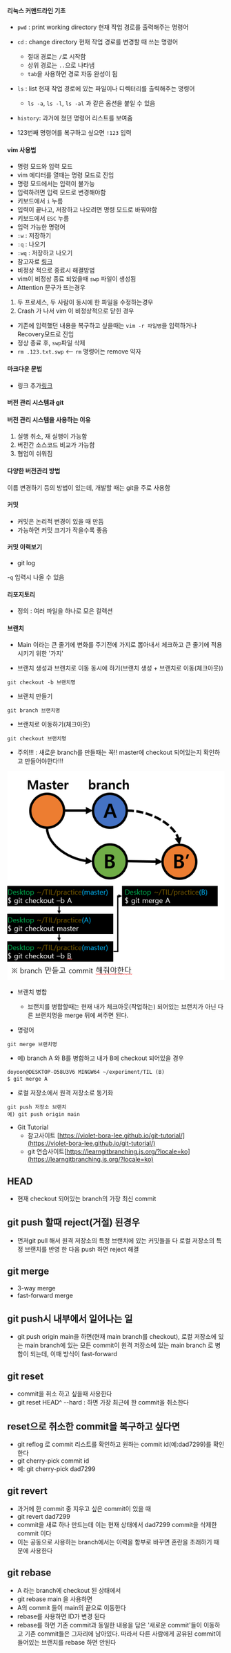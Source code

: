 #### 리눅스 커맨드라인 기초

- `pwd` : print working directory 현재 작업 경로를 출력해주는 명령어
- `cd` : change directory 현재 작업 경로를 변경할 때 쓰는 명령어
  - 절대 경로는 `/`로 시작함
  - 상위 경로는 `..`으로 나타냄
  - `tab`을 사용하면 경로 자동 완성이 됨
- `ls` : list 현재 작업 경로에 있는 파일이나 디렉터리를 출력해주는 명령어

  - `ls -a`, `ls -l`, `ls -al` 과 같은 옵션을 붙일 수 있음

- `history`: 과거에 쳤던 명령어 리스트를 보여줌
- 123번째 명령어를 복구하고 싶으면 `!123` 입력

#### vim 사용법

- 명령 모드와 입력 모드
- vim 에디터를 열때는 명령 모드로 진입
- 명령 모드에서는 입력이 불가능
- 입력하려면 입력 모드로 변경해야함
- 키보드에서 `i` 누름
- 입력이 끝나고, 저장하고 나오려면 명령 모드로 바꿔야함
- 키보드에서 `ESC` 누름
- 입력 가능한 명령어
- `:w` : 저장하기
- `:q` : 나오기
- `:wq` : 저장하고 나오기
- 참고자료 [링크](https://iamfreeman.tistory.com/entry/vi-vim-%ED%8E%B8%EC%A7%91%EA%B8%B0-%EB%AA%85%EB%A0%B9%EC%96%B4-%EC%A0%95%EB%A6%AC-%EB%8B%A8%EC%B6%95%ED%82%A4-%EB%AA%A8%EC%9D%8C-%EB%AA%A9%EB%A1%9D)
- 비정상 적으로 종료시 해결방법
- vim이 비정상 종료 되었을때 `swp` 파일이 생성됨
- Attention 문구가 뜨는경우

1. 두 프로세스, 두 사람이 동시에 한 파일을 수정하는경우
2. Crash 가 나서 vim 이 비정상적으로 닫힌 경우

- 기존에 입력했던 내용을 복구하고 싶을때는 `vim -r 파일명`을 입력하거나 Recovery모드로 진입
- 정상 종료 후, `swp`파일 삭제
- `rm .123.txt.swp` <-- `rm` 명령어는 remove 약자

#### 마크다운 문법

- 링크 추가[링크](https://heropy.blog/2017/09/30/markdown/)

#### 버전 관리 시스템과 git

#### 버전 관리 시스템을 사용하는 이유

1. 실행 취소, 재 실행이 가능함
2. 버전간 소스코드 비교가 가능함
3. 협업이 쉬워짐

#### 다양한 버전관리 방법

이름 변경하기 등의 방법이 있는데, 개발할 때는 git을 주로 사용함

#### 커밋

- 커밋은 논리적 변경이 있을 때 만듬
- 가능하면 커밋 크기가 작을수록 좋음

#### 커밋 이력보기

- git log


-`q` 입력시 나올 수 있음

#### 리포지토리

- 정의 : 여러 파일을 하나로 모은 컬렉션

#### 브랜치

- Main 이라는 큰 줄기에 변화를 주기전에 가지로 뽑아내서 체크하고 큰 줄기에 적용 시키기 위한 '가지'

- 브랜치 생성과 브랜치로 이동 동시에 하기(브랜치 생성 + 브랜치로 이동(체크아웃))

```git
git checkout -b 브랜치명
```

- 브랜치 만들기

```git
git branch 브랜치명
```

- 브랜치로 이동하기(체크아웃)

```git
git checkout 브랜치명
```

- 주의!!! : 새로운 branch를 만들때는 꼭!! master에 checkout 되어있는지 확인하고 만들어야한다!!!

<img src="../image/gitmerge.png" alt="gitmergeimg">

- 브랜치 병합

  - 브랜치를 병합할때는 현재 내가 체크아웃(작업하는) 되어있는 브랜치가 아닌 다른 브랜치명을 merge 뒤에 써주면 된다.

- 명령어

```git
git merge 브랜치명
```

- 예) branch A 와 B를 병합하고 내가 B에 checkout 되어있을 경우

```git
doyoon@DESKTOP-O58U3V6 MINGW64 ~/experiment/TIL (B)
$ git merge A
```

- 로컬 저장소에서 원격 저장소로 동기화

```git
git push 저장소 브랜치
예) git push origin main
```

- Git Tutorial
  - 참고사이트 [https://violet-bora-lee.github.io/git-tutorial/](https://violet-bora-lee.github.io/git-tutorial/)
  - git 연습사이트[https://learngitbranching.js.org/?locale=ko](https://learngitbranching.js.org/?locale=ko)
  
## HEAD

- 현재 checkout 되어있는 branch의 가장 최신 commit
  
## git push 할때 reject(거절) 된경우

- 먼저git pull 해서 원격 저장소의 특정 브랜치에 있는 커밋들을 다
 로컬 저장소의 특정 브랜치를 반영 한 다음 push 하면 reject 해결
 
## git merge

- 3-way merge
- fast-forward merge

## git push시 내부에서 일어나는 일

- git push origin main을 하면(현재 main branch를 checkout), 로컬 저장소에 있는 main branch에 있는 모든 commit이 원격 저장소에 있는 main branch 로 병합이 되는데, 이때 방식이 fast-forward

## git reset

- commit을 취소 하고 싶을때 사용한다
- git reset HEAD^ --hard : 하면 가장 최근에 한 commit을 취소한다

## reset으로 취소한 commit을 복구하고 싶다면

- git reflog 로 commit 리스트를 확인하고 원하는 commit id(예:dad7299)를 확인한다
- git cherry-pick commit id
- 예: git cherry-pick dad7299

## git revert

- 과거에 한 commit 중 지우고 싶은 commit이 있을 때
- git revert dad7299 
- commit을 새로 하나 만드는데 이는 현재 상태에서 dad7299 commit을 삭제한 commit 이다
- 이는 공동으로 사용하는 branch에서는 이력을 함부로 바꾸면 혼란을 초래하기 때문에 사용한다

## git rebase

- A 라는 branch에 checkout 된 상태에서 
- git rebase main 을 사용하면
- A의 commit 들이 main의 끝으로 이동한다
- rebase를 사용하면 ID가 변경 된다
- rebase를 하면 기존 commit과 동일한 내용을 담은 '새로운 commit'들이 이동하고 기존 commit들은 그자리에 남아있다. 따라서 다른 사람에게 공유된 commit이 들어있는 브랜치를 rebase 하면 안된다
